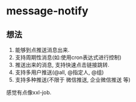 # message-notify

## 想法
1. 能够到点推送消息出来.
2. 支持周期性消息(如:使用cron表达式进行控制)
3. 推送出来的消息, 支持快速点击链接跳转.
4. 支持多用户推送(@all, @指定人, @组)
5. 支持多种推送(不限于 微信推送, 企业微信推送 等)

感觉有点像xxl-job.
